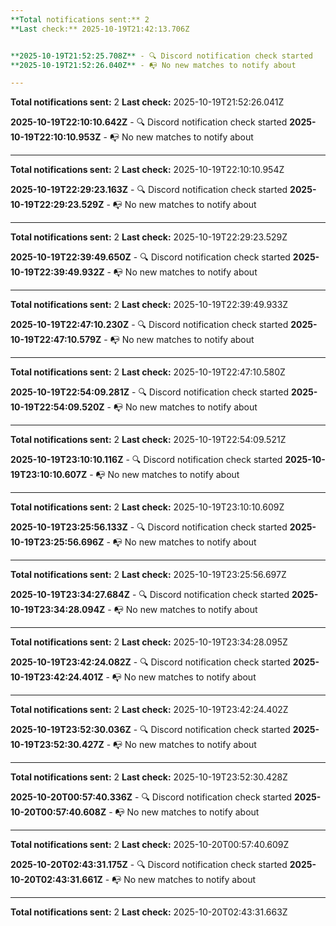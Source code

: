 ```yaml
---
**Total notifications sent:** 2
**Last check:** 2025-10-19T21:42:13.706Z


**2025-10-19T21:52:25.708Z** - 🔍 Discord notification check started
**2025-10-19T21:52:26.040Z** - 📭 No new matches to notify about

---
```

**Total notifications sent:** 2
**Last check:** 2025-10-19T21:52:26.041Z


**2025-10-19T22:10:10.642Z** - 🔍 Discord notification check started
**2025-10-19T22:10:10.953Z** - 📭 No new matches to notify about

---
**Total notifications sent:** 2
**Last check:** 2025-10-19T22:10:10.954Z


**2025-10-19T22:29:23.163Z** - 🔍 Discord notification check started
**2025-10-19T22:29:23.529Z** - 📭 No new matches to notify about

---
**Total notifications sent:** 2
**Last check:** 2025-10-19T22:29:23.529Z


**2025-10-19T22:39:49.650Z** - 🔍 Discord notification check started
**2025-10-19T22:39:49.932Z** - 📭 No new matches to notify about

---
**Total notifications sent:** 2
**Last check:** 2025-10-19T22:39:49.933Z


**2025-10-19T22:47:10.230Z** - 🔍 Discord notification check started
**2025-10-19T22:47:10.579Z** - 📭 No new matches to notify about

---
**Total notifications sent:** 2
**Last check:** 2025-10-19T22:47:10.580Z


**2025-10-19T22:54:09.281Z** - 🔍 Discord notification check started
**2025-10-19T22:54:09.520Z** - 📭 No new matches to notify about

---
**Total notifications sent:** 2
**Last check:** 2025-10-19T22:54:09.521Z


**2025-10-19T23:10:10.116Z** - 🔍 Discord notification check started
**2025-10-19T23:10:10.607Z** - 📭 No new matches to notify about

---
**Total notifications sent:** 2
**Last check:** 2025-10-19T23:10:10.609Z


**2025-10-19T23:25:56.133Z** - 🔍 Discord notification check started
**2025-10-19T23:25:56.696Z** - 📭 No new matches to notify about

---
**Total notifications sent:** 2
**Last check:** 2025-10-19T23:25:56.697Z


**2025-10-19T23:34:27.684Z** - 🔍 Discord notification check started
**2025-10-19T23:34:28.094Z** - 📭 No new matches to notify about

---
**Total notifications sent:** 2
**Last check:** 2025-10-19T23:34:28.095Z


**2025-10-19T23:42:24.082Z** - 🔍 Discord notification check started
**2025-10-19T23:42:24.401Z** - 📭 No new matches to notify about

---
**Total notifications sent:** 2
**Last check:** 2025-10-19T23:42:24.402Z


**2025-10-19T23:52:30.036Z** - 🔍 Discord notification check started
**2025-10-19T23:52:30.427Z** - 📭 No new matches to notify about

---
**Total notifications sent:** 2
**Last check:** 2025-10-19T23:52:30.428Z


**2025-10-20T00:57:40.336Z** - 🔍 Discord notification check started
**2025-10-20T00:57:40.608Z** - 📭 No new matches to notify about

---
**Total notifications sent:** 2
**Last check:** 2025-10-20T00:57:40.609Z


**2025-10-20T02:43:31.175Z** - 🔍 Discord notification check started
**2025-10-20T02:43:31.661Z** - 📭 No new matches to notify about

---
**Total notifications sent:** 2
**Last check:** 2025-10-20T02:43:31.663Z
